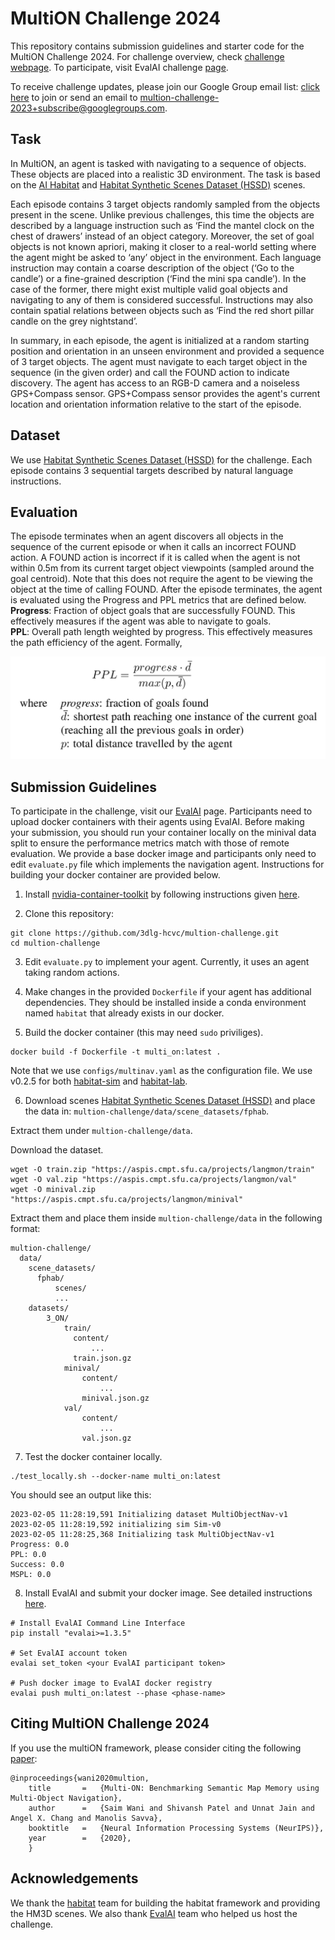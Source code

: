 # MultiON Challenge 2024

This repository contains submission guidelines and starter code for the MultiON Challenge 2024. For challenge overview, check [challenge webpage](http://multion-challenge.cs.sfu.ca). To participate, visit EvalAI challenge [page](https://eval.ai/web/challenges/challenge-page/2276/overview).

To receive challenge updates, please join our Google Group email list: [click here](https://groups.google.com/g/multion-challenge-2023) to join or send an email to [multion-challenge-2023+subscribe@googlegroups.com](mailto:multion-challenge-2023+subscribe@googlegroups.com).

## Task 

In MultiON, an agent is tasked with navigating to a sequence of objects. These objects are placed into a realistic 3D environment. The task is based on the [AI Habitat](https://aihabitat.org/) and [Habitat Synthetic Scenes Dataset (HSSD)](https://3dlg-hcvc.github.io/hssd/) scenes.
                
Each episode contains 3 target objects randomly sampled from the objects present in the scene. Unlike previous challenges, this time the objects are described by a language instruction such as ‘Find the mantel clock on the chest of drawers’ instead of an object category. Moreover, the set of goal objects is not known apriori, making it closer to a real-world setting where the agent might be asked to ‘any’ object in the environment.
Each language instruction may contain a coarse description of the object (‘Go to the candle’) or a fine-grained description (‘Find the mini spa candle’). In the case of the former, there might exist multiple valid goal objects and navigating to any of them is considered successful. Instructions may also contain spatial relations between objects such as ‘Find the red short pillar candle on the grey nightstand’.

In summary, in each episode, the agent is initialized at a random starting position and orientation in an unseen environment and provided a sequence of 3 target objects. The agent must navigate to each target object in the sequence (in the given order) and call the FOUND action to indicate discovery. The agent has access to an RGB-D camera and a noiseless GPS+Compass sensor. GPS+Compass sensor provides the agent's current location and orientation information relative to the start of the episode.

## Dataset
We use [Habitat Synthetic Scenes Dataset (HSSD)](https://3dlg-hcvc.github.io/hssd/) for the challenge. Each episode contains 3 sequential targets described by natural language instructions.

## Evaluation

The episode terminates when an agent discovers all objects in the sequence of the current episode or when it calls an incorrect FOUND action. A FOUND action is incorrect if it is called when the agent is not within 0.5m from its current target object viewpoints (sampled around the goal centroid). Note that this does not require the agent to be viewing the object at the time of calling FOUND. After the episode terminates, the agent is evaluated using the Progress and PPL metrics that are defined below.  
**Progress**: Fraction of object goals that are successfully FOUND. This effectively measures if the agent was able to navigate to goals.  
**PPL**: Overall path length weighted by progress. This effectively measures the path efficiency of the agent. Formally, 

![PPL Formula](imgs/PPL.png "PPL Formula")

## Submission Guidelines 

To participate in the challenge, visit our [EvalAI](https://eval.ai/web/challenges/challenge-page/2276/overview) page. Participants need to upload docker containers with their agents using EvalAI. Before making your submission, you should run your container locally on the minival data split to ensure the performance metrics match with those of remote evaluation. We provide a base docker image and participants only need to edit `evaluate.py` file which implements the navigation agent. Instructions for building your docker container are provided below.


1. Install [nvidia-container-toolkit](https://github.com/NVIDIA/nvidia-container-toolkit) by following instructions given [here](https://docs.nvidia.com/datacenter/cloud-native/container-toolkit/latest/install-guide.html).

2. Clone this repository: 
```
git clone https://github.com/3dlg-hcvc/multion-challenge.git
cd multion-challenge
```
3. Edit `evaluate.py` to implement your agent. Currently, it uses an agent taking random actions.

4. Make changes in the provided `Dockerfile` if your agent has additional dependencies. They should be installed inside a conda environment named `habitat` that already exists in our docker.

5. Build the docker container (this may need `sudo` priviliges).

```
docker build -f Dockerfile -t multi_on:latest .
```

Note that we use `configs/multinav.yaml` as the configuration file. We use v0.2.5 for both [habitat-sim](https://github.com/facebookresearch/habitat-sim) and [habitat-lab](https://github.com/facebookresearch/habitat-lab).

6. Download scenes [Habitat Synthetic Scenes Dataset (HSSD)](https://huggingface.co/datasets/hssd/hssd-hab) and place the data in: `multion-challenge/data/scene_datasets/fphab`. 

Extract them under `multion-challenge/data`.

Download the dataset.

```
wget -O train.zip "https://aspis.cmpt.sfu.ca/projects/langmon/train"
wget -O val.zip "https://aspis.cmpt.sfu.ca/projects/langmon/val"
wget -O minival.zip "https://aspis.cmpt.sfu.ca/projects/langmon/minival"
```

Extract them and place them inside `multion-challenge/data` in the following format:

```
multion-challenge/
  data/
    scene_datasets/
      fphab/
          scenes/
          ...
    datasets/
        3_ON/
            train/
              content/
                  ...
              train.json.gz
            minival/
                content/
                    ...
                minival.json.gz
            val/
                content/
                    ...
                val.json.gz
```

7. Test the docker container locally.

```
./test_locally.sh --docker-name multi_on:latest
```
You should see an output like this:

```
2023-02-05 11:28:19,591 Initializing dataset MultiObjectNav-v1
2023-02-05 11:28:19,592 initializing sim Sim-v0
2023-02-05 11:28:25,368 Initializing task MultiObjectNav-v1
Progress: 0.0
PPL: 0.0
Success: 0.0
MSPL: 0.0
```

8. Install EvalAI and submit your docker image. See detailed instructions [here](https://cli.eval.ai/).

```
# Install EvalAI Command Line Interface
pip install "evalai>=1.3.5"

# Set EvalAI account token
evalai set_token <your EvalAI participant token>

# Push docker image to EvalAI docker registry
evalai push multi_on:latest --phase <phase-name>
```


## Citing MultiON Challenge 2024
If you use the multiON framework, please consider citing the following [paper](https://arxiv.org/pdf/2012.03912.pdf):
```
@inproceedings{wani2020multion,
    title       =   {Multi-ON: Benchmarking Semantic Map Memory using Multi-Object Navigation},
    author      =   {Saim Wani and Shivansh Patel and Unnat Jain and Angel X. Chang and Manolis Savva},
    booktitle   =   {Neural Information Processing Systems (NeurIPS)},
    year        =   {2020},
    }
```

## Acknowledgements
We thank the [habitat](https://aihabitat.org/) team for building the habitat framework and providing the HM3D scenes. We also thank [EvalAI](https://eval.ai/) team who helped us host the challenge.

